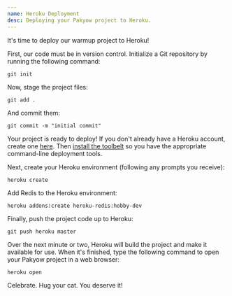 ```yaml
---
name: Heroku Deployment
desc: Deploying your Pakyow project to Heroku.
---
```


It's time to deploy our warmup project to Heroku!

First, our code must be in version control. Initialize a Git repository by
running the following command:

```console
git init
```

Now, stage the project files:

```console
git add .
```

And commit them:

```console
git commit -m "initial commit"
```

Your project is ready to deploy! If you don't already have a Heroku account,
create one [here](https://api.heroku.com/signup/devcenter). Then [install the
toolbelt](https://toolbelt.heroku.com/) so you have the appropriate command-line
deployment tools.

Next, create your Heroku environment (following any prompts you receive):

```console
heroku create
```

Add Redis to the Heroku environment:

```console
heroku addons:create heroku-redis:hobby-dev
```

Finally, push the project code up to Heroku:

```console
git push heroku master
```

Over the next minute or two, Heroku will build the project and make it available
for use. When it's finished, type the following command to open your Pakyow
project in a web browser:

```console
heroku open
```

Celebrate. Hug your cat. You deserve it!
